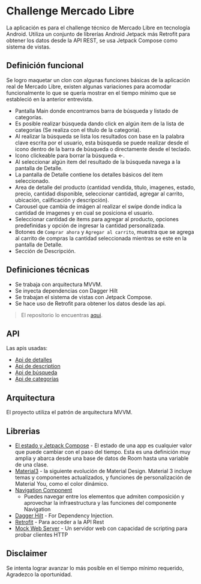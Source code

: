 # Challenge Mercado Libre
La aplicación es para el challenge técnico de Mercado Libre en tecnología Android.
Utiliza un conjunto de librerías Android Jetpack más Retrofit para obtener los datos desde la API REST, se usa Jetpack Compose como sistema de vistas.

## Definición funcional
Se logro maquetar un clon con algunas funciones básicas de la aplicación real de Mercado Libre, existen algunas variaciones para acomodar funcionalmente lo que se quería mostrar en el tiempo mínimo que se estableció en la anterior entrevista.

* Pantalla Main donde encontramos barra de búsqueda y listado de categorías.
* Es posible realizar búsqueda dando click en algún item de la lista de categorías (Se realiza con el título de la categoría).
* Al realizar la búsqueda se lista los resultados con base en la palabra clave escrita por el usuario, esta búsqueda se puede realizar desde el icono dentro de la barra de búsqueda o directamente desde el teclado.
* Icono clickeable para borrar la búsqueda <-.
* Al seleccionar algún item del resultado de la búsqueda navega a la pantalla de Detalle.
* La pantalla de Detalle contiene los detalles básicos del item seleccionado.
* Area de detalle del producto (cantidad vendida, título, imagenes, estado, precio, cantidad disponible, seleccionar cantidad, agregar al carrito, ubicación, calificación y descripción).
* Carousel que cambia de imágen al realizar el swipe donde indica la cantidad de imagenes y en cual se posiciona el usuario.
* Seleccionar cantidad de items para agregar al producto, opciones predefinidas y opción de ingresar la cantidad personalizada.
* Botones de `Comprar ahora` y `Agregar al carrito`, muestra que se agrega al carrito de compras la cantidad seleccionada mientras se este en la pantalla de Detalle.
* Sección de Descripción.

## Definiciones técnicas
* Se trabaja con arquitectura MVVM.
* Se inyecta dependencias con Dagger Hilt
* Se trabajan el sistema de vistas con Jetpack Compose.
* Se hace uso de Retrofit para obtener los datos desde las api.

> El repositorio lo encuentras [aqui](https://github.com/andrewsensity/MercadoLibre).

## API
Las apis usadas: 
* [Api de detalles](https://api.mercadolibre.com/items/MCO1078929648)
* [Api de description](https://api.mercadolibre.com/items/MCO1078929648/description)
* [Api de búsqueda](https://api.mercadolibre.com/sites/MCO/search?q=carro)
* [Api de categorías](https://api.mercadolibre.com/sites/MCO)

## Arquitectura
El proyecto utiliza el patrón de arquitectura MVVM.

## Librerias

* [El estado y Jetpack Compose](https://developer.android.com/jetpack/compose/state?hl=es-419) - El 
  estado de una app es cualquier valor que puede cambiar con el paso del tiempo. Esta es una 
  definición muy amplia y abarca desde una base de datos de Room hasta una variable de una clase.
* [Material3](https://developer.android.com/jetpack/androidx/releases/compose-material3) - la siguiente 
  evolución de Material Design. Material 3 incluye temas y componentes actualizados, y 
  funciones de personalización de Material You, como el color dinámico.
* [Navigation Component](https://developer.android.com/jetpack/compose/navigation)
    - Puedes navegar entre los elementos que admiten composición y aprovechar la infraestructura y las funciones del componente Navigation
* [Dagger Hilt](https://developer.android.com/jetpack/compose/libraries?hl=es-419) - For Dependency
  Injection.
* [Retrofit](https://square.github.io/retrofit/) - Para acceder a la API Rest
* [Mock Web Server](https://github.com/square/okhttp/tree/master/mockwebserver) - Un servidor web con capacidad de scripting para probar clientes HTTP

## Disclaimer
Se  intenta lograr avanzar lo más posíble en el tiempo mínimo requerido, Agradezco la oportunidad.
